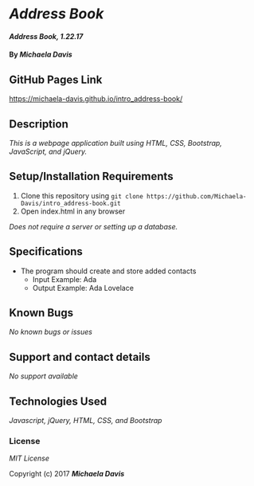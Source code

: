 # _Address Book_

#### _Address Book, 1.22.17_

#### By _**Michaela Davis**_

## GitHub Pages Link
https://michaela-davis.github.io/intro_address-book/

## Description

_This is a webpage application built using HTML, CSS, Bootstrap, JavaScript, and jQuery._

## Setup/Installation Requirements

1. Clone this repository using `git clone https://github.com/Michaela-Davis/intro_address-book.git`
2. Open index.html in any browser

_Does not require a server or setting up a database._

## Specifications
* The program should create and store added contacts
  * Input Example: Ada
  * Output Example: Ada Lovelace

## Known Bugs

_No known bugs or issues_

## Support and contact details

_No support available_

## Technologies Used

_Javascript, jQuery, HTML, CSS, and Bootstrap_

### License

*MIT License*

Copyright (c) 2017 **_Michaela Davis_**
